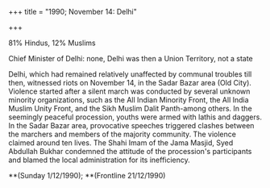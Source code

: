 +++
title = "1990; November 14: Delhi"

+++


81% Hindus, 12% Muslims

Chief Minister of Delhi: none, Delhi was then a Union Territory, not a state

Delhi, which had remained relatively unaffected by communal troubles till then, witnessed riots on November 14, in the Sadar Bazar area (Old City). Violence started after a silent march was conducted by several unknown minority organizations, such as the All Indian Minority Front, the All India Muslim Unity Front, and the Sikh Muslim Dalit Panth-among others. In the seemingly peaceful procession, youths were armed with lathis and daggers. In the Sadar Bazar area, provocative speeches triggered clashes between the marchers and members of the majority community. The violence claimed around ten lives. The Shahi Imam of the Jama Masjid, Syed Abdullah Bukhar condemned the attitude of the procession's participants and blamed the local administration for its inefficiency.

**(Sunday 1/12/1990); **(Frontline 21/12/1990)
